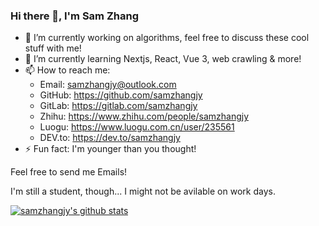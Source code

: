 ### Hi there 👋, I'm Sam Zhang

- 🔭  I’m currently working on algorithms, feel free to discuss these cool stuff with me!
- 🌱  I’m currently learning Nextjs, React, Vue 3, web crawling & more!
- 📫  How to reach me:
  - Email: [samzhangjy@outlook.com](mailto:samzhangjy@outlook.com)
  - GitHub: <https://github.com/samzhangjy>
  - GitLab: <https://gitlab.com/samzhangjy>
  - Zhihu: <https://www.zhihu.com/people/samzhangjy>
  - Luogu: <https://www.luogu.com.cn/user/235561>
  - DEV.to: <https://dev.to/samzhangjy>
- ⚡  Fun fact: I'm younger than you thought!

Feel free to send me Emails!

I'm still a student, though... I might not be avilable on work days.

[![samzhangjy's github stats](https://github-readme-stats.vercel.app/api?username=samzhangjy&show_icons=true&theme=dracula)](https://github.com/samzhangjy)
